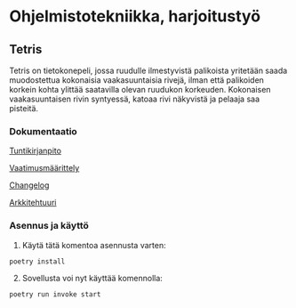 # Ohjelmistotekniikka, harjoitustyö

## Tetris

Tetris on tietokonepeli, jossa ruudulle ilmestyvistä palikoista yritetään saada muodostettua kokonaisia vaakasuuntaisia rivejä, ilman että palikoiden korkein kohta ylittää saatavilla olevan ruudukon korkeuden. Kokonaisen vaakasuuntaisen rivin syntyessä, katoaa rivi näkyvistä ja pelaaja saa pisteitä. 



### Dokumentaatio
[Tuntikirjanpito](https://github.com/tapsamies/ot-harjoitustyo/blob/master/dokumentaatio/tuntikirjanpito.md)

[Vaatimusmäärittely](https://github.com/tapsamies/ot-harjoitustyo/blob/master/dokumentaatio/vaatimusmaarittely.md)

[Changelog](https://github.com/tapsamies/ot-harjoitustyo/blob/master/dokumentaatio/changelog.md)

[Arkkitehtuuri](https://github.com/tapsamies/ot-harjoitustyo/blob/master/dokumentaatio/arkkitehtuuri.md)

### Asennus ja käyttö
 
1. Käytä tätä komentoa asennusta varten:

```bash
poetry install
```

2. Sovellusta voi nyt käyttää komennolla:

```bash
poetry run invoke start
```
